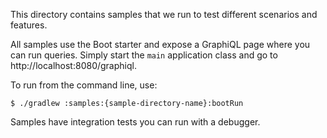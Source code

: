 This directory contains samples that we run to test different scenarios and features. 

All samples use the Boot starter and expose a GraphiQL page where you can run queries. Simply start the `main` application class and go to http://localhost:8080/graphiql. 

To run from the command line, use:
```shell script
$ ./gradlew :samples:{sample-directory-name}:bootRun
```

Samples have integration tests you can run with a debugger.


